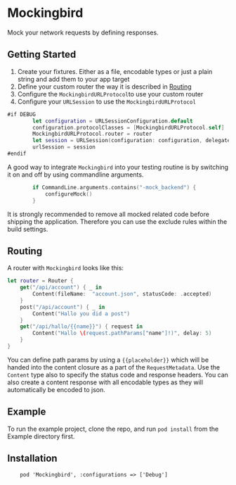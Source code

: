 # Mockingbird

Mock your network requests by defining responses.

## Getting Started
1. Create your fixtures. Either as a file, encodable types or just a plain string and add them to your app target
2. Define your custom router the way it is described in [Routing](#routing)
3. Configure the `MockingbirdURLProtocol`to use your custom router
3. Configure your `URLSession` to use the `MockingbirdURLProtocol`

```swift
#if DEBUG
        let configuration = URLSessionConfiguration.default
        configuration.protocolClasses = [MockingbirdURLProtocol.self]
        MockingbirdURLProtocol.router = router
        let session = URLSession(configuration: configuration, delegate: nil, delegateQueue: nil)
        urlSession = session
#endif
``` 


A good way to integrate `Mockingbird` into your testing routine is by switching it on and off by using commandline arguments.

```swift
        if CommandLine.arguments.contains("-mock_backend") {
            configureMock()
        }
```

It is strongly recommended to remove all mocked related code before shipping the application. Therefore you can use the exclude rules within the build settings.

## Routing 

A  router with `Mockingbird` looks like this:
```swift
let router = Router {
    get("/api/account") { _ in
        Content(fileName:  "account.json", statusCode: .accepted)
    }
    post("/api/account") { _ in
        Content("Hallo you did a post")
    }
    get("/api/hallo/{{name}}") { request in
        Content("Hallo \(request.pathParams["name"]!)", delay: 5)
    }
}
```

You can define path params by using a `{{placeholder}}` which will be handed into the content closure as a part of the `RequestMetadata`.
Use the `Content` type also to specify the status code and response headers. You can also create a content response with all encodable types as they will automatically be encoded to json. 


## Example

To run the example project, clone the repo, and run `pod install` from the Example directory first.

## Installation

```
    pod 'Mockingbird', :configurations => ['Debug']
```
